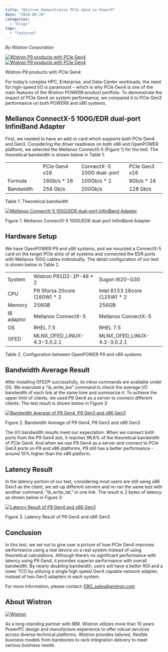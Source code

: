 ```yaml
---
title: "Wistron Demonstrates PCIe Gen4 on Power9"
date: "2018-06-20"
categories: 
  - "blogs"
tags: 
  - "featured"
---
```


_By Wistron Corporation_

[![Wistron P9 products with PCIe Gen4 ](images/Wistron-1-300x145.png)](https://openpowerfoundation.org/wp-content/uploads/2018/06/Wistron-1.png)[![Wistron P9 products with PCIe Gen4 ](images/Wistron-2-300x160.png)](https://openpowerfoundation.org/wp-content/uploads/2018/06/Wistron-2.png)

Wistron P9 products with PCIe Gen4

For today’s complex HPC, Enterprise, and Data-Center workloads, the need for high-speed I/O is paramount – which is why PCIe Gen4 is one of the main features of the Wistron POWER9 product portfolio. To demonstrate the impact of PCIe Gen4 on system performance, we compared it to PCIe Gen3 performance on both POWER9 and x86 systems.

## Mellanox ConnectX-5 100G/EDR dual-port InfiniBand Adapter

First, we needed to have an add-in card which supports both PCIe Gen4 and Gen3. Considering the driver readiness on both x86 and OpenPOWER platform, we selected the Mellanox ConnectX-5 (Figure 1) for the test. The theoretical bandwidth is shown below in Table 1:

<table width="552"><tbody><tr><td width="107">&nbsp;</td><td width="140">PCIe Gen4 x16</td><td width="171">ConnectX-5 100G dual-port</td><td width="135">PCIe Gen3 x16</td></tr><tr><td width="107">Formula</td><td width="140">16Gb/s * 16</td><td width="171">100Gb/s * 2</td><td width="135">8Gb/s * 16</td></tr><tr><td width="107">Bandwidth</td><td width="140">256 Gb/s</td><td width="171">200Gb/s</td><td width="135">128 Gb/s</td></tr></tbody></table>

Table 1. Theoretical bandwidth

[![Mellanox ConnectX-5 100G/EDR dual-port InfiniBand Adapter](images/Mellanox-300x225.png)](https://openpowerfoundation.org/wp-content/uploads/2018/06/Mellanox.png)

Figure 1. Mellanox ConnectX-5 100G/EDR dual-port InfiniBand Adapter

## Hardware Setup

We have OpenPOWER P9 and x86 systems, and we mounted a ConnectX-5 card on the target PCIe slots of all systems and connected the EDR ports with Mellanox 100G cables individually. The detail configuration of our test is shown below in Table 2.

<table width="564"><tbody><tr><td width="72">System</td><td width="239">Wistron P91D2-2P-48 * 2</td><td width="245">Sugon I620-G30</td></tr><tr><td width="72">CPU</td><td width="239">P9 Sforza 20core (160W) * 2</td><td width="245">Intel 8153 16core (125W) * 2</td></tr><tr><td width="72">Memory</td><td width="239">256GB</td><td width="245">256GB</td></tr><tr><td width="72">IB adaptor</td><td width="239">Mellanox ConnectX-5</td><td width="245">Mellanox ConnectX-5</td></tr><tr><td width="72">OS</td><td width="239">RHEL 7.5</td><td width="245">RHEL 7.5</td></tr><tr><td width="72">OFED</td><td width="239">MLNX_OFED_LINUX-4.3-3.0.2.1</td><td width="245">MLNX_OFED_LINUX-4.3-3.0.2.1</td></tr></tbody></table>

Table 2. Configuration between OpenPOWER P9 and x86 systems

## Bandwidth Average Result

After installing OFED® successfully, its inbox commands are available under OS. We executed a “ib\_write\_bw” command to check the average I/O bandwidth of each link at the same time and summarize it. To achieve the upper limit of clients, we used P9 Gen4 as a server to connect different clients. The test result is shown below in Figure 2:

[![Bandwidth Average of P9 Gen4, P9 Gen3 and x86 Gen3](images/Figure-2.png)](https://openpowerfoundation.org/wp-content/uploads/2018/06/Figure-2.png)

Figure 2. Bandwidth Average of P9 Gen4, P9 Gen3 and x86 Gen3

The I/O bandwidth results meet our expectation. When we connect both ports from the P9 Gen4 slot, it reaches 96.6% of the theoretical bandwidth of PCIe Gen4. And when we use P9 Gen4 as a server and connect to PCIe Gen3 ports on P9 and x86 platforms, P9 still has a better performance - around 10% higher than the x86 platform.

## Latency Result

In the latency portion of our test, considering most users are still using x86 Gen3 as the client, we set up different servers and re-ran the same test with another command, “ib\_write\_lat,” in one link. The result is 2 bytes of latency as shown below in Figure 3:

[![Latency Result of P9 Gen4 and x86 Gen3](images/Figure-3.png)](https://openpowerfoundation.org/wp-content/uploads/2018/06/Figure-3.png)

Figure 3. Latency Result of P9 Gen4 and x86 Gen3

## Conclusion

In this test, we set out to give user a picture of how PCIe Gen4 improves performance using a real device on a real system instead of using theoretical calculations. Although there’s no significant performance with latency using P9 Gen4, it provides superior performance with overall bandwidth. By nearly doubling bandwidth, users will have a better ROI and a lower TCO by utilizing a single high speed Gen4 capable network adapter, instead of two Gen3 adapters in each system.

For more information, please contact: [EBG\_sales@wistron.com](mailto:EBG_sales@wistron.com)

## About Wistron

[![Wistron](images/Wistron-logo-300x101.jpg)](https://openpowerfoundation.org/wp-content/uploads/2018/06/Wistron-logo.jpg)

As a long-standing partner with IBM, Wistron utilizes more than 10 years PowerPC design and manufacture experience to offer robust services across diverse technical platforms. Wistron provides tailored, flexible business models from barebones to rack integration delivery to meet various business needs.
